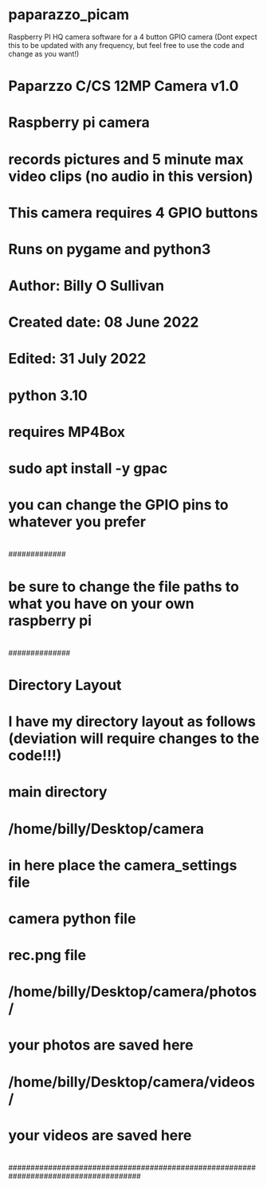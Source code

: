 # paparazzo_picam
Raspberry PI HQ camera software for a 4 button GPIO camera
(Dont expect this to be updated with any frequency, but feel free to use the code and change as you want!)

# Paparzzo C/CS 12MP Camera v1.0
# Raspberry pi camera
#
# records pictures and 5 minute max video clips (no audio in this version)
#
# This camera requires 4 GPIO buttons
# 
# Runs on pygame and python3
#
# Author:			Billy O Sullivan
# Created date:		08 June 2022
# Edited:			31 July 2022
#
# python 3.10
#
#
# requires MP4Box
# sudo apt install -y gpac
#
# you can change the GPIO pins to whatever you prefer
# 
#
#############
#
# be sure to change the file paths to what you have on your own raspberry pi
#
##############
#
# Directory Layout
#
# I have my directory layout as follows (deviation will require changes to the code!!!)
#
# main directory
# /home/billy/Desktop/camera
# in here place the camera_settings file
# camera python file
# rec.png file
#
# /home/billy/Desktop/camera/photos/
# your photos are saved here
#
# /home/billy/Desktop/camera/videos/
# your videos are saved here
# 
######################################################################################
